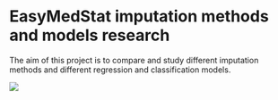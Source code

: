 # EasyMedStat imputation methods and models research
The aim of this project is to compare and study different imputation methods and different regression and classification models.

![](https://github.com/SamLB9/EMS_research_imputation-models/blob/main/Untitled%20Diagram1687421396454.drawio.png)

